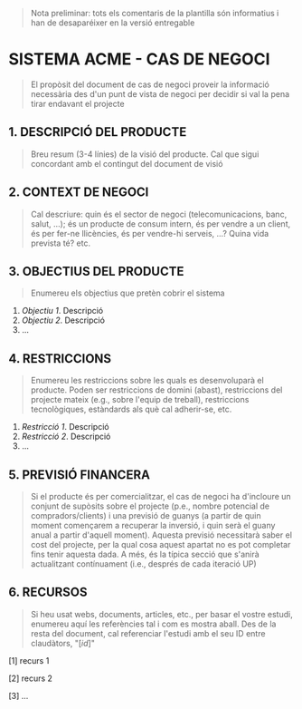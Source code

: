 > Nota preliminar: tots els comentaris de la plantilla són informatius i han de desaparéixer en la versió entregable

# SISTEMA ACME - CAS DE NEGOCI #

> El propòsit del document de cas de negoci proveir la informació necessària des d'un punt de vista de negoci per decidir si val la pena tirar endavant el projecte


## 1. DESCRIPCIÓ DEL PRODUCTE ##

> Breu resum (3-4 línies) de la visió del producte. Cal que sigui concordant amb el contingut del document de visió

## 2. CONTEXT DE NEGOCI ##

> Cal descriure: quin és el sector de negoci (telecomunicacions, banc, salut, ...); és un producte de consum intern, és per vendre a un client, és per fer-ne llicències, és per vendre-hi serveis, ...? Quina vida prevista té? etc.

## 3. OBJECTIUS DEL PRODUCTE ##

> Enumereu els objectius que pretèn cobrir el sistema

1. *Objectiu 1*. Descripció 
2. *Objectiu 2*. Descripció 
3. ...

## 4. RESTRICCIONS ##

> Enumereu les restriccions sobre les quals es desenvoluparà el producte. Poden ser restriccions de domini (abast), restriccions del projecte mateix (e.g., sobre l'equip de treball), restriccions tecnològiques, estàndards als què cal adherir-se, etc.

1. *Restricció 1*. Descripció 
2. *Restricció 2*. Descripció 
3. ...

## 5. PREVISIÓ FINANCERA ##

> Si el producte és per comercialitzar, el cas de negoci ha d'incloure un conjunt de supòsits sobre el projecte (p.e., nombre potencial de compradors/clients) i una previsió de guanys (a partir de quin moment començarem a recuperar la inversió, i quin serà el guany anual a partir d'aquell moment). Aquesta previsió necessitarà saber el cost del projecte, per la qual cosa aquest apartat no es pot completar fins tenir aquesta dada. A més, és la típica secció que s'anirà actualitzant contínuament (i.e., després de cada iteració UP)

## 6. RECURSOS ##

> Si heu usat webs, documents, articles, etc., per basar el vostre estudi, enumereu aquí les referències tal i com es mostra aball. Des de la resta del document, cal referenciar l'estudi amb el seu ID entre claudàtors, "[*id*]"

[1] recurs 1

[2] recurs 2

[3] ...